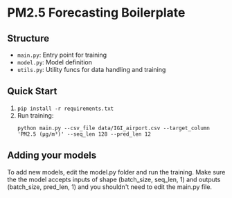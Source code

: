 # PM2.5 Forecasting Boilerplate

## Structure

- `main.py`: Entry point for training
- `model.py`: Model definition
- `utils.py`: Utility funcs for data handling and training

## Quick Start

1. `pip install -r requirements.txt`
2. Run training:
   ```
   python main.py --csv_file data/IGI_airport.csv --target_column 'PM2.5 (µg/m³)' --seq_len 128 --pred_len 12
   ```
   
## Adding your models

To add new models, edit the model.py folder and run the training. Make sure the the model accepts inputs of shape (batch_size, seq_len, 1) and outputs (batch_size, pred_len, 1) and you shouldn't need to edit the main.py file.

